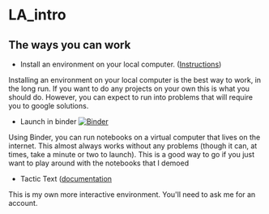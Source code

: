 
# LA_intro

## The ways you can work

* Install an environment on your local computer. ([Instructions](course_documents/install_jupyter_notebook.md))

Installing an environment on your local computer is the best way to work, in the long run. If you want to do any projects on your own this is what you should do. However, you can expect to run into problems that will require you to google solutions.

* Launch in binder [![Binder](https://mybinder.org/badge_logo.svg)](https://mybinder.org/v2/gh/bsherin/LA_intro/main)

Using Binder, you can run notebooks on a virtual computer that lives on the internet. This almost always works without any problems (though it can, at times, take a minute or two to launch). This is a good way to go if you just want to play around with the notebooks that I demoed

* Tactic Text ([documentation]([https://github.com/bsherin/LA_intro](https://tactic.readthedocs.io/en/latest/index.html))

This is my own more interactive environment. You'll need to ask me for an account.
